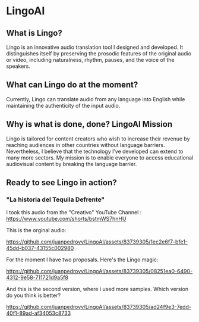 # LingoAI

## What is Lingo?
Lingo is an innovative audio translation tool I designed and developed. It distinguishes itself by preserving the prosodic features of the original audio or video, including naturalness, rhythm, pauses, and the voice of the speakers. 

## What can Lingo do at the moment?
Currently, Lingo can translate audio from any language into English while maintaining the authenticity of the input audio.

## Why is what is done, done? LingoAI Mission

Lingo is tailored for content creators who wish to increase their revenue by reaching audiences in other countries without language barriers.
Nevertheless, I believe that the technology I’ve developed can extend to many more sectors. My mission is to enable everyone to access educational audiovisual content by breaking the language barrier.

## Ready to see Lingo in action?

### "La historia del Tequila Defrente"

I took this audio from the "Creativo" YouTube Channel : https://www.youtube.com/shorts/bstmWS7hnHU

This is the orginal audio:

https://github.com/juanpedrovv/LingoAI/assets/83739305/1ec2e6f7-bfe1-45dd-b037-43155c002980

For the moment I have two proposals. Here's the Lingo magic: 

https://github.com/juanpedrovv/LingoAI/assets/83739305/08251ea0-6490-4312-9e58-711721d9a5f8

And this is the second version, where i used more samples. Which version do you think is better?

https://github.com/juanpedrovv/LingoAI/assets/83739305/ad24f9e3-7edd-40f1-89ad-af34053c8733





